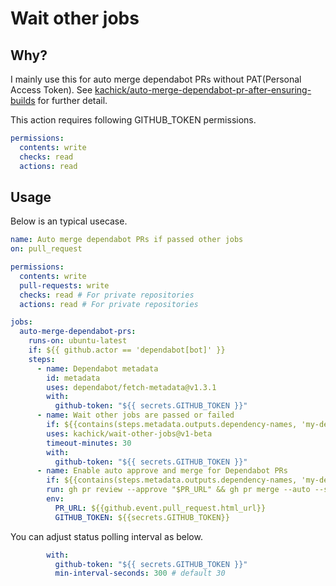 # Wait other jobs

## Why?

I mainly use this for auto merge dependabot PRs without PAT(Personal Access Token).
See [kachick/auto-merge-dependabot-pr-after-ensuring-builds](https://github.com/kachick/auto-merge-dependabot-prs-without-pat-after-workflows-passed) for further detail.

This action requires following GITHUB_TOKEN permissions.

```yaml
permissions:
  contents: write
  checks: read
  actions: read
```

## Usage

Below is an typical usecase.

```yaml
name: Auto merge dependabot PRs if passed other jobs
on: pull_request

permissions:
  contents: write
  pull-requests: write
  checks: read # For private repositories
  actions: read # For private repositories

jobs:
  auto-merge-dependabot-prs:
    runs-on: ubuntu-latest
    if: ${{ github.actor == 'dependabot[bot]' }}
    steps:
      - name: Dependabot metadata
        id: metadata
        uses: dependabot/fetch-metadata@v1.3.1
        with:
          github-token: "${{ secrets.GITHUB_TOKEN }}"
      - name: Wait other jobs are passed or failed
        if: ${{contains(steps.metadata.outputs.dependency-names, 'my-dependency') && steps.metadata.outputs.update-type == 'version-update:semver-patch'}}
        uses: kachick/wait-other-jobs@v1-beta
        timeout-minutes: 30
        with:
          github-token: "${{ secrets.GITHUB_TOKEN }}"
      - name: Enable auto approve and merge for Dependabot PRs
        if: ${{contains(steps.metadata.outputs.dependency-names, 'my-dependency') && steps.metadata.outputs.update-type == 'version-update:semver-patch'}}
        run: gh pr review --approve "$PR_URL" && gh pr merge --auto --squash "$PR_URL"
        env:
          PR_URL: ${{github.event.pull_request.html_url}}
          GITHUB_TOKEN: ${{secrets.GITHUB_TOKEN}}
```

You can adjust status polling interval as below.

```yaml
        with:
          github-token: "${{ secrets.GITHUB_TOKEN }}"
          min-interval-seconds: 300 # default 30
```

